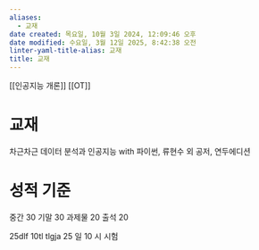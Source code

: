 ```yaml
---
aliases:
  - 교재
date created: 목요일, 10월 3일 2024, 12:09:46 오후
date modified: 수요일, 3월 12일 2025, 8:42:38 오전
linter-yaml-title-alias: 교재
title: 교재
---
```


[[인공지능 개론]] [[OT]]

# 교재

차근차근 데이터 분석과 인공지능 with 파이썬, 류현수 외 공저, 연두에디션

# 성적 기준

중간 30 기말 30 과제물 20 출석 20

25dlf 10tl tlgja
25 일 10 시 시험
